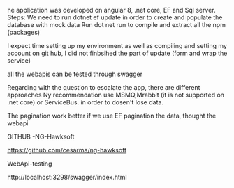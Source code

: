 he application was developed on angular 8, .net core, EF and Sql server.
Steps:
We need to run dotnet ef update
in order to create and populate the database with mock data
Run
dot net run to compile and extract all the npm (packages)


I expect time setting up my environment as well as compiling and setting my account on git hub, I did not finbsihed the part of update (form and wrap the service)

all the webapis can be tested through swagger

Regarding with the question to escalate the app, there are different approaches Ny recommendation use MSMQ,Mrabbit (it is not supported on .net core)  or ServiceBus. in order to dosen't lose data.

The pagination work better if we use EF pagination the data, thought the webapi

GITHUB -NG-Hawksoft

https://github.com/cesarma/ng-hawksoft


WebApi-testing

http://localhost:3298/swagger/index.html
